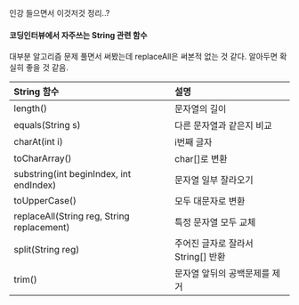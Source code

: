 인강 들으면서 이것저것 정리..?

#### 코딩인터뷰에서 자주쓰는 String 관련 함수
대부분 알고리즘 문제 풀면서 써봤는데 replaceAll은 써본적 없는 것 같다. 알아두면 확실히 좋을 것 같음.

| String 함수                                | 설명                      |
| :--------------------------------------- | :---------------------- |
| length()                                 | 문자열의 길이                 |
| equals(String s)                         | 다른 문자열과 같은지 비교          |
| charAt(int i)                            | i번째 글자                  |
| toCharArray()                            | char[]로 변환              |
| substring(int beginIndex, int endIndex)  | 문자열 일부 잘라오기             |
| toUpperCase()                            | 모두 대문자로 변환              |
| replaceAll(String reg, String replacement) | 특정 문자열 모두 교체            |
| split(String reg)                        | 주어진 글자로 잘라서 String[] 반환 |
| trim()                                   | 문자열 앞뒤의 공백문제를 제거        |

